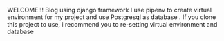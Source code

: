 WELCOME!!!
Blog using django framework
I use pipenv to create virtual environment for my project and use Postgresql as database . If you clone this project to use, i recommend you to re-setting virtual environment and database 
